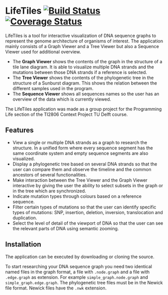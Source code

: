 # LifeTiles [![Build Status](https://travis-ci.org/ProgrammingLife5/LifeTiles.svg?branch=dev)](https://travis-ci.org/ProgrammingLife5/LifeTiles) [![Coverage Status](https://coveralls.io/repos/ProgrammingLife5/LifeTiles/badge.svg?branch=dev)](https://coveralls.io/r/ProgrammingLife5/LifeTiles?branch=master)

LifeTiles is a tool for interactive visualization of DNA sequence graphs to represent the genome architecture of organisms of interest. The application mainly consists of a Graph Viewer and a Tree Viewer but also a Sequence Viewer used for additional overview. 

- The **Graph Viewer** shows the contents of the graph in the structure of a tile lane diagram. It is able to visualize multiple DNA strands and the mutations between those DNA strands if a reference is selected. 
- The **Tree Viewer** shows the contents of the phylogenetic tree in the structure of a Sunburst diagram. This shows the relation between the different samples used in the program.
- The **Sequence Viewer** shows all sequences names so the user has an overview of the data which is currently viewed.

The LifeTiles application was made as a group project for the Programming Life section of the TI2806 Context Project TU Delft course.

## Features

- View a single or multiple DNA strands as a graph to research the structure. In a unified form where every sequence segment has the same coordinate system and empty sequence segments are also visualized.
- Display a phylogenetic tree based on several DNA strands so that the user can compare them and observe the timeline and the common ancestors of several functionalities.
- Make interaction between the Tree Viewer and the Graph Viewer interactive by giving the user the ability to select subsets in the graph or in the tree which are synchronized.
- Indicate mutation types through colours based on a reference sequence.
- Filter certain types of mutations so that the user can identify specific types of mutations: SNP, insertion, deletion, inversion, translocation and duplication.
- Select the level of detail of the viewport of DNA so that the user can see the relevant parts of DNA using semantic zooming.

## Installation

The application can be executed by downloading or cloning the source. 

To start researching your DNA sequence graph you need two identical named files in the graph format, a file with `.node.graph` and a file with `.edge.graph` as extension. For example `simple_graph.node.graph` and `simple_graph.edge.graph`.
The phylogenetic tree files must be in the Newick file format. Newick files have the `.nwk` extension.
